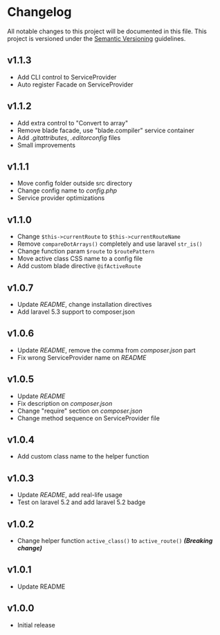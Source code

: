 # Changelog

All notable changes to this project will be documented in this file. This project is versioned under the [Semantic Versioning](http://semver.org/) guidelines.

## v1.1.3

- Add CLI control to ServiceProvider
- Auto register Facade on ServiceProvider

## v1.1.2

- Add extra control to "Convert to array"
- Remove blade facade, use "blade.compiler" service container
- Add *.gitattributes*, *.editorconfig* files
- Small improvements

## v1.1.1

- Move config folder outside src directory
- Change config name to *config.php*
- Service provider optimizations

## v1.1.0

- Change `$this->currentRoute` to `$this->currentRouteName`
- Remove `compareDotArrays()` completely and use laravel `str_is()`
- Change function param `$route` to `$routePattern`
- Move active class CSS name to a config file
- Add custom blade directive `@ifActiveRoute`

## v1.0.7

- Update *README*, change installation directives
- Add laravel 5.3 support to composer.json

## v1.0.6

- Update *README*, remove the comma from *composer.json* part
- Fix wrong ServiceProvider name on *README*

## v1.0.5

- Update *README*
- Fix description on *composer.json*
- Change "require" section on *composer.json*
- Change method sequence on ServiceProvider file

## v1.0.4

- Add custom class name to the helper function

## v1.0.3

- Update *README*, add real-life usage
- Test on laravel 5.2 and add laravel 5.2 badge

## v1.0.2

- Change helper function `active_class()` to `active_route()` ***(Breaking change)***

## v1.0.1

- Update README

## v1.0.0

- Initial release